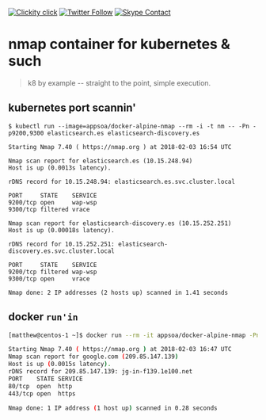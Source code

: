 <!--
#                                 __                 __
#    __  ______  ____ ___  ____ _/ /____  ____  ____/ /
#   / / / / __ \/ __ `__ \/ __ `/ __/ _ \/ __ \/ __  /
#  / /_/ / /_/ / / / / / / /_/ / /_/  __/ /_/ / /_/ /
#  \__, /\____/_/ /_/ /_/\__,_/\__/\___/\____/\__,_/
# /____                     matthewdavis.io, holla!
#
#-->

[![Clickity click](https://img.shields.io/badge/k8s%20by%20example%20yo-limit%20time-ff69b4.svg?style=flat-square)](https://k8.matthewdavis.io)
[![Twitter Follow](https://img.shields.io/twitter/follow/yomateod.svg?label=Follow&style=flat-square)](https://twitter.com/yomateod) [![Skype Contact](https://img.shields.io/badge/skype%20id-appsoa-blue.svg?style=flat-square)](skype:appsoa?chat)

# nmap container for kubernetes & such

> k8 by example -- straight to the point, simple execution.

## kubernetes port scannin'

```
$ kubectl run --image=appsoa/docker-alpine-nmap --rm -i -t nm -- -Pn -p9200,9300 elasticsearch.es elasticsearch-discovery.es

Starting Nmap 7.40 ( https://nmap.org ) at 2018-02-03 16:54 UTC

Nmap scan report for elasticsearch.es (10.15.248.94)
Host is up (0.0013s latency).

rDNS record for 10.15.248.94: elasticsearch.es.svc.cluster.local

PORT     STATE    SERVICE
9200/tcp open     wap-wsp
9300/tcp filtered vrace

Nmap scan report for elasticsearch-discovery.es (10.15.252.251)
Host is up (0.00018s latency).

rDNS record for 10.15.252.251: elasticsearch-discovery.es.svc.cluster.local

PORT     STATE    SERVICE
9200/tcp filtered wap-wsp
9300/tcp open     vrace

Nmap done: 2 IP addresses (2 hosts up) scanned in 1.41 seconds
```

## docker `run'in`

```sh
[matthew@centos-1 ~]$ docker run --rm -it appsoa/docker-alpine-nmap -Pn -p80,443 google.com

Starting Nmap 7.40 ( https://nmap.org ) at 2018-02-03 16:47 UTC
Nmap scan report for google.com (209.85.147.139)
Host is up (0.0015s latency).
rDNS record for 209.85.147.139: jg-in-f139.1e100.net
PORT    STATE SERVICE
80/tcp  open  http
443/tcp open  https

Nmap done: 1 IP address (1 host up) scanned in 0.28 seconds
```
